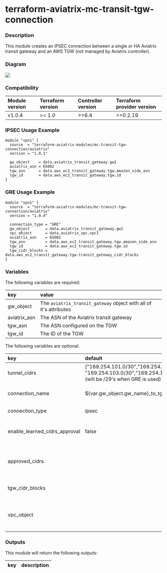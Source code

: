 # terraform-aviatrix-mc-transit-tgw-connection

### Description
This module creates an IPSEC connection between a single or HA Aviatrix transit gateway and an AWS TGW (not managed by Aviatrix controller).

### Diagram
<img src="https://github.com/terraform-aviatrix-modules/terraform-aviatrix-mc-transit-tgw-connection/blob/master/img/terraform-aviatrix-mc-transit-tgw-connection.png?raw=true" heigh="300">


### Compatibility
Module version | Terraform version | Controller version | Terraform provider version
:--- | :--- | :--- | :---
v1.0.4 | >= 1.0 | >=6.4 | >=0.2.19

### IPSEC Usage Example
```hcl
module "vpn1" {
  source  = "terraform-aviatrix-modules/mc-transit-tgw-connection/aviatrix"
  version = "1.0.1"

  gw_object    = data.aviatrix_transit_gateway.gw1
  aviatrix_asn = 65002
  tgw_asn      = data.aws_ec2_transit_gateway.tgw.amazon_side_asn
  tgw_id       = data.aws_ec2_transit_gateway.tgw.id
}
```

### GRE Usage Example
```hcl
module "vpn1" {
  source  = "terraform-aviatrix-modules/mc-transit-tgw-connection/aviatrix"
  version = "1.0.4"

  connection_type = "GRE"
  gw_object       = data.aviatrix_transit_gateway.gw1
  vpc_object      = data.aviatrix_vpc.vpc1
  aviatrix_asn    = 65002
  tgw_asn         = data.aws_ec2_transit_gateway.tgw.amazon_side_asn
  tgw_id          = data.aws_ec2_transit_gateway.tgw.id
  tgw_cidr_blocks = data.aws_ec2_transit_gateway.tgw.transit_gateway_cidr_blocks
}
```

### Variables
The following variables are required:

key | value
:--- | :---
gw_object | The `aviatrix_transit_gateway` object with all of it's attributes
aviatrix_asn | The ASN of the Aviatrix transit gateway
tgw_asn | The ASN configured on the TGW
tgw_id | The ID of the TGW

The following variables are optional:

key | default | value 
:---|:---|:---
tunnel_cidrs | ["169.254.101.0/30","169.254.102.0/30", "169.254.103.0/30","169.254.104.0/30",] (will be /29's when GRE is used) | A list of CIDR's to be used for the inner tunnel IP addresses
connection_name | ${var.gw_object.gw_name}_to_tgw | Name to use to create the S2C connections on the Aviatrix gateways
connection_type | ipsec | Set to `ipsec` or `gre` to determine connection type.
enable_learned_cidrs_approval | false | Set to true to enable learned CIDR's approval. Aviatrix Gateway needs to be in "connection" approval mode.
approved_cidrs | | A list of approved CIDRs for when enable_learned_cidrs_approval is true. E.g. ["10.0.0.0/8", "192.168.1.0/24"]
tgw_cidr_blocks | | List of CIDRs assigned to TGW, required for GRE connections (TGW Connect).
vpc_object | | The `aviatrix_vpc` object with all it's attributes. Required for GRE connections (TGW Connect). AWS Native VPC resource is not supported.


### Outputs
This module will return the following outputs:

key | description
:---|:---
